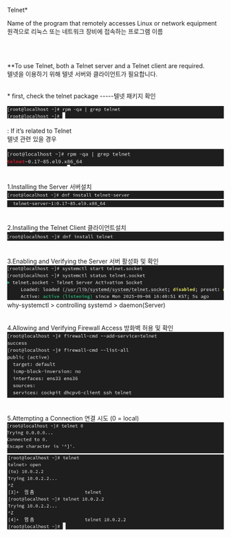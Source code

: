 Telnet*
<br>

Name of the program that remotely accesses Linux or network equipment <br>
원격으로 리눅스 또는 네트워크 장비에 접속하는 프로그램 이름

<br>
<br>

**To use Telnet, both a Telnet server and a Telnet client are required.<br>
텔넷을 이용하기 위해 텔넷 서버와 클라이언트가 필요합니다.


<br>
* first, check the telnet package
  -----텔넷 패키지 확인

![image break](../Pictur/step1/telnet-1.png)  
<br>
: If it’s related to Telnet <br>
텔넷 관련 있을 경우

![image break](../Pictur/step1/telnet-2.png)  
<br>
<br>
1.Installing the Server 서버설치<br>
![image break](../Pictur/step1/telnet-3.png)
![image break](../Pictur/step1/telnet-4.png)
<br>
<br>
<br>
2.Installing the Telnet Client 클라이언트설치 <br>
![image break](../Pictur/step1/telnet-5.png)
<br>
<br>
<br>
3.Enabling and Verifying the Server 서버 활성화 및 확인<br>
![image break](../Pictur/step1/telnet-6.png) <br>
why-systemctl > controlling systemd > daemon(Server)
<br>
<br>
<br>
4.Allowing and Verifying Firewall Access 방화벽 허용 및 확인<br>
![image break](../Pictur/step1/telnet-7.png)
<br>
<br>
<br>
5.Attempting a Connection 연결 시도 (0 = local)<br>
![image break](../Pictur/step1/telnet-8.png)
![image break](../Pictur/step1/telnet-9.png)









 


